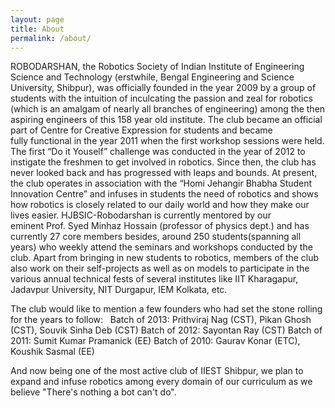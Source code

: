```yaml
---
layout: page
title: About
permalink: /about/
---
```


ROBODARSHAN, the Robotics Society of Indian Institute of Engineering Science and Technology (erstwhile, Bengal Engineering and Science University, Shibpur), was officially founded in the year 2009 by a group of students with the intuition of inculcating the passion and zeal for robotics (which is an amalgam of nearly all branches of engineering) among the then aspiring engineers of this 158 year old institute. The club became an official part of Centre for Creative Expression for students and became fully functional in the year 2011 when the first workshop sessions were held. The first “Do it Youself” challenge was conducted in the year of 2012 to instigate the freshmen to get involved in robotics. Since then, the club has never looked back and has progressed with leaps and bounds. At present, the club operates in association with the “Homi Jehangir Bhabha Student Innovation Centre” and infuses in students the need of robotics and shows how robotics is closely related to our daily world and how they make our lives easier.
HJBSIC-Robodarshan is currently mentored by our eminent Prof. Syed Minhaz Hossain (professor of physics dept.) and has currently 27 core members besides, around 250 students(spanning all years) who weekly attend the seminars and workshops conducted by the club. Apart from bringing in new students to robotics, members of the club also work on their self-projects as well as on models to participate in the various annual technical fests of several institutes like IIT Kharagapur, Jadavpur University, NIT Durgapur, IEM Kolkata, etc.
 

The club would like to mention a few founders who had set the stone rolling for the years to follow:
 
Batch of 2013: Prithviraj Nag (CST), Pikan Ghosh (CST), Souvik Sinha Deb (CST)
Batch of 2012: Sayontan Ray (CST)
Batch of 2011: Sumit Kumar Pramanick (EE)
Batch of 2010: Gaurav Konar (ETC), Koushik Sasmal (EE)


And now being one of the most active club of IIEST Shibpur, we plan to expand and infuse robotics among every domain of our curriculum as we believe "There's nothing a bot can't do".
